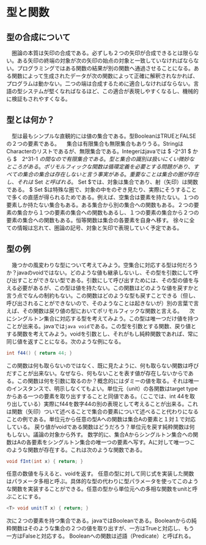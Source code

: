 # 型と関数

## 型の合成について
　圏論の本質は矢印の合成である。必ずしも２つの矢印が合成できるとは限らない。ある矢印の終端の対象が次の矢印の始点の対象と一致していなければならない。プログラミングではある関数の結果が別の関数へ通過させることになる。ある関数によって生成されたデータが次の関数によって正確に解釈されなかれば、プログラムは動かない。二つの端は合成するために適合しなければならない。言語の型システムが堅くなればなるほど、この適合が表現しやすくなるし、機械的に検証もされやすくなる。

## 型とは何か？
　型は最もシンプルな直観的には値の集合である。型BooleanはTRUEとFALSEの２つの要素である。
　集合は有限集合も無限集合もありうる。StringはCharacterのリストであるが、無限集合である。Integerはjavaでは $ -2^31 $ から $　2^31-1 $の間なので有限集合である。
　型と集合の識別は扱いにくい微妙なところがある。ポリモルフィックな関数は循環定義を必要とする問題があり、すべての集合の集合は存在しないと言う事実がある。重要なことは集合の圏が存在し、それは$ Set $と呼ばれる。$ Set $では、対象は集合であり、射（矢印）は関数である。
 $ Set $は特殊な圏で、対象の中をのぞき見たり、実際にそうすることで多くの直感が得られるためである。例えば、空集合は要素を持たない。１つの要素しか持たない集合もある。ある集合から別の集合への関数もある。２つの要素の集合から１つの要素の集合への関数もあるし、１つの要素の集合から２つの要素の集合への関数もある。恒等関数は集合の各要素を自身へ移す。
徐々に全ての情報は忘れて、圏論の記号、対象と矢印で表現していく予定である。

## 型の例
 　幾つかの風変わりな型について考えてみよう。空集合に対応する型は何だろうか？javaのvoidではない。どのような値も継承しないし、その型を引数にして呼び出すことができない型である。引数にして呼び出すためには、その型の値を与える必要があるが、この型は値を持たない。この関数はどのような値を戻すかと言う点でなんの制約もない。この関数はどのような型も戻すことできる（但し、呼び出されることができないので、そのようなことは起きないが）別の言葉で言えば、その関数は戻り値の型においてポリモルフィックな関数と言える。
 　次にシングルトン集合に対応する型を考えてみよう。この型は唯一つだけ値を持つことが出来る。javaでは`java void`である。この型を引数とする関数、戻り値とする関数を考えてみよう。voidを引数とし、それがもし純粋関数であれば、常に同じ値を返すことになる。次のような例になる。
```java
int f44() { return 44; }
```
 この関数は何も取らないのではなく、既に見たように、何も取らない関数は呼びだすことが出来ない。なぜなら、何もないことを表す値が存在しないからである。この関数は何を引数に取るのか？概念的にはダミーの値を取る。それは唯一のインスタンスで、明示しなくてもよい。単位元（unit）の各関数はtarget typeからある一つの要素を取り出すすることと同値である。（ここでは、int 44を取り出している）実際にf44を数字44の別の表現として考えることが出来る。これは関数（矢印）ついて述べることで集合の要素について述べること代わりになることの例である。単位元から任意の型Aへの関数は集合Aの要素と１対１で対応している。
 戻り値がvoidである関数はどうだろう？単位元を戻す純粋関数は何もしない。議論の対象から外す。
 数学的に、集合Aからシングルトン集合への関数はAの各要素をシングルトン集合の唯一つの要素へ写す。Aに対して唯一つこのような関数が存在する。これは次のような関数である。
```java
void fInt(int x) { return; }
```
任意の数値を与えると、voidを返す。
 任意の型に対して同じ式を実装した関数はパラメータ多相と呼ぶ。具体的な型の代わりに型パラメータを使ってこのような関数を実装することができる。任意の型から単位元への多相な関数をunitと呼ぶことにする。
```java
<T> void unit(T x) { return; }
```
 次に２つの要素を持つ集合である。javaではBooleanである。Booleanからの純粋関数はそのような集合の２つの値を取り出すが、一方はTrueと対応し、もう一方はFalseと対応する。
 Booleanへの関数は述語（Predicate）と呼ばれる。
